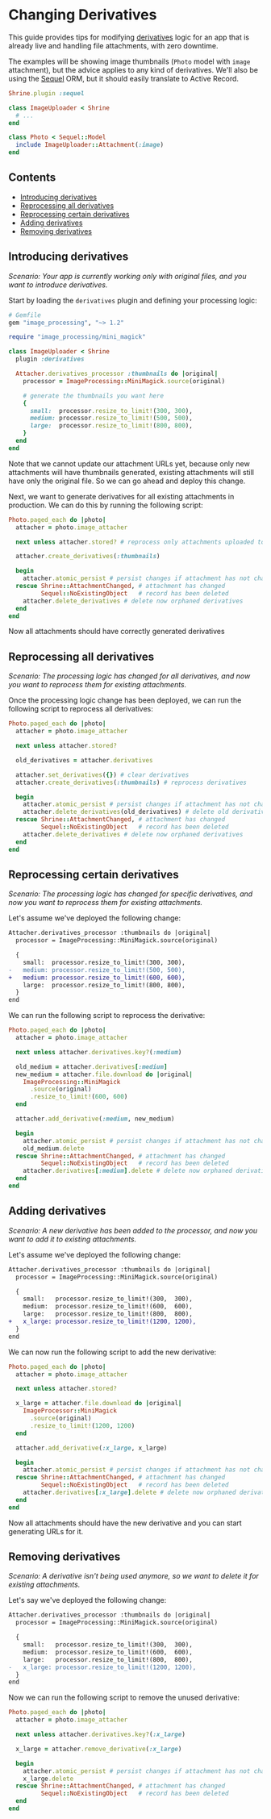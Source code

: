 # Changing Derivatives

This guide provides tips for modifying [derivatives] logic for an app that is
already live and handling file attachments, with zero downtime.

The examples will be showing image thumbnails (`Photo` model with `image`
attachment), but the advice applies to any kind of derivatives. We'll also be
using the [Sequel] ORM, but it should easily translate to Active Record.

```rb
Shrine.plugin :sequel
```
```rb
class ImageUploader < Shrine
  # ...
end
```
```rb
class Photo < Sequel::Model
  include ImageUploader::Attachment(:image)
end
```

## Contents

* [Introducing derivatives](#introducing-derivatives)
* [Reprocessing all derivatives](#reprocessing-all-derivatives)
* [Reprocessing certain derivatives](#reprocessing-certain-derivatives)
* [Adding derivatives](#adding-derivatives)
* [Removing derivatives](#removing-derivatives)

## Introducing derivatives

*Scenario: Your app is currently working only with original files, and you want
to introduce derivatives.*

Start by loading the `derivatives` plugin and defining your processing logic:

```rb
# Gemfile
gem "image_processing", "~> 1.2"
```
```rb
require "image_processing/mini_magick"

class ImageUploader < Shrine
  plugin :derivatives

  Attacher.derivatives_processor :thumbnails do |original|
    processor = ImageProcessing::MiniMagick.source(original)

    # generate the thumbnails you want here
    {
      small:  processor.resize_to_limit!(300, 300),
      medium: processor.resize_to_limit!(500, 500),
      large:  processor.resize_to_limit!(800, 800),
    }
  end
end
```

Note that we cannot update our attachment URLs yet, because only new
attachments will have thumbnails generated, existing attachments will still
have only the original file. So we can go ahead and deploy this change.

Next, we want to generate derivatives for all existing attachments in
production. We can do this by running the following script:

```rb
Photo.paged_each do |photo|
  attacher = photo.image_attacher

  next unless attacher.stored? # reprocess only attachments uploaded to permanent storage

  attacher.create_derivatives(:thumbnails)

  begin
    attacher.atomic_persist # persist changes if attachment has not changed in the meantime
  rescue Shrine::AttachmentChanged, # attachment has changed
         Sequel::NoExistingObject   # record has been deleted
    attacher.delete_derivatives # delete now orphaned derivatives
  end
end
```

Now all attachments should have correctly generated derivatives

## Reprocessing all derivatives

*Scenario: The processing logic has changed for all derivatives, and now you
want to reprocess them for existing attachments.*

Once the processing logic change has been deployed, we can run the following
script to reprocess all derivatives:

```rb
Photo.paged_each do |photo|
  attacher = photo.image_attacher

  next unless attacher.stored?

  old_derivatives = attacher.derivatives

  attacher.set_derivatives({}) # clear derivatives
  attacher.create_derivatives(:thumbnails) # reprocess derivatives

  begin
    attacher.atomic_persist # persist changes if attachment has not changed in the meantime
    attacher.delete_derivatives(old_derivatives) # delete old derivatives
  rescue Shrine::AttachmentChanged, # attachment has changed
         Sequel::NoExistingObject   # record has been deleted
    attacher.delete_derivatives # delete now orphaned derivatives
  end
end
```

## Reprocessing certain derivatives

*Scenario: The processing logic has changed for specific derivatives, and now
you want to reprocess them for existing attachments.*

Let's assume we've deployed the following change:

```diff
Attacher.derivatives_processor :thumbnails do |original|
  processor = ImageProcessing::MiniMagick.source(original)

  {
    small:  processor.resize_to_limit!(300, 300),
-   medium: processor.resize_to_limit!(500, 500),
+   medium: processor.resize_to_limit!(600, 600),
    large:  processor.resize_to_limit!(800, 800),
  }
end
```

We can run the following script to reprocess the derivative:

```rb
Photo.paged_each do |photo|
  attacher = photo.image_attacher

  next unless attacher.derivatives.key?(:medium)

  old_medium = attacher.derivatives[:medium]
  new_medium = attacher.file.download do |original|
    ImageProcessing::MiniMagick
      .source(original)
      .resize_to_limit!(600, 600)
  end

  attacher.add_derivative(:medium, new_medium)

  begin
    attacher.atomic_persist # persist changes if attachment has not changed in the meantime
    old_medium.delete
  rescue Shrine::AttachmentChanged, # attachment has changed
         Sequel::NoExistingObject   # record has been deleted
    attacher.derivatives[:medium].delete # delete now orphaned derivative
  end
end
```

## Adding derivatives

*Scenario: A new derivative has been added to the processor, and now
you want to add it to existing attachments.*

Let's assume we've deployed the following change:

```diff
Attacher.derivatives_processor :thumbnails do |original|
  processor = ImageProcessing::MiniMagick.source(original)

  {
    small:   processor.resize_to_limit!(300,  300),
    medium:  processor.resize_to_limit!(600,  600),
    large:   processor.resize_to_limit!(800,  800),
+   x_large: processor.resize_to_limit!(1200, 1200),
  }
end
```

We can now run the following script to add the new derivative:

```rb
Photo.paged_each do |photo|
  attacher = photo.image_attacher

  next unless attacher.stored?

  x_large = attacher.file.download do |original|
    ImageProcessor::MiniMagick
      .source(original)
      .resize_to_limit!(1200, 1200)
  end

  attacher.add_derivative(:x_large, x_large)

  begin
    attacher.atomic_persist # persist changes if attachment has not changed in the meantime
  rescue Shrine::AttachmentChanged, # attachment has changed
         Sequel::NoExistingObject   # record has been deleted
    attacher.derivatives[:x_large].delete # delete now orphaned derivative
  end
end
```

Now all attachments should have the new derivative and you can start generating
URLs for it.

## Removing derivatives

*Scenario: A derivative isn't being used anymore, so we want to delete it for
existing attachments.*

Let's say we've deployed the following change:

```diff
Attacher.derivatives_processor :thumbnails do |original|
  processor = ImageProcessing::MiniMagick.source(original)

  {
    small:   processor.resize_to_limit!(300,  300),
    medium:  processor.resize_to_limit!(600,  600),
    large:   processor.resize_to_limit!(800,  800),
-   x_large: processor.resize_to_limit!(1200, 1200),
  }
end
```

Now we can run the following script to remove the unused derivative:

```rb
Photo.paged_each do |photo|
  attacher = photo.image_attacher

  next unless attacher.derivatives.key?(:x_large)

  x_large = attacher.remove_derivative(:x_large)

  begin
    attacher.atomic_persist # persist changes if attachment has not changed in the meantime
    x_large.delete
  rescue Shrine::AttachmentChanged, # attachment has changed
         Sequel::NoExistingObject   # record has been deleted
  end
end
```

[derivatives]: /doc/plugins/derivatives.md#readme
[Sequel]: http://sequel.jeremyevans.net/
